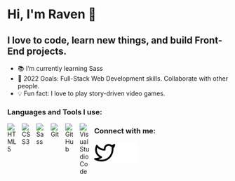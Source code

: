 # Hi, I'm Raven 👋

## I love to code, learn new things, and build Front-End projects.

-  📚 I’m currently learning Sass
-  🚀 2022 Goals: Full-Stack Web Development skills. Collaborate with other people.
-  💡 Fun fact: I love to play story-driven video games.

### Languages and Tools I use:

<img align="left" alt="HTML5" width="23px" src="https://cdn.jsdelivr.net/gh/devicons/devicon/icons/html5/html5-original.svg" style="padding-right:10px;" />
<img align="left" alt="CSS3" width="23px" src="https://cdn.jsdelivr.net/gh/devicons/devicon/icons/css3/css3-original.svg" style="padding-right:10px;" />
<img align="left" alt="Sass" width="23px" src="https://cdn.jsdelivr.net/gh/devicons/devicon/icons/sass/sass-original.svg" style="padding-right:10px;" />
<img align="left" alt="Git" width="23px" src="https://cdn.jsdelivr.net/gh/devicons/devicon/icons/git/git-original.svg" style="padding-right:10px;" />
<img align="left" alt="GitHub" width="23px" src="https://user-images.githubusercontent.com/3369400/139448065-39a229ba-4b06-434b-bc67-616e2ed80c8f.png" style="padding-right:10px;" />
<img align="left" alt="Visual Studio Code" width="23px" src="https://cdn.jsdelivr.net/gh/devicons/devicon/icons/vscode/vscode-original.svg" style="padding-right:10px;" />

### Connect with me:

[![website](./img/twitter-light.svg)](https://twitter.com/raveneliette#gh-light-mode-only)
[![website](./img/twitter-dark.svg)](https://twitter.com/raveneliette#gh-dark-mode-only30)

[Twitter]: https://twitter.com/raveneliette
[FreeCodeCamp]: https://www.freecodecamp.org/raveneliette
[Front-end Mentor]: https://www.frontendmentor.io/profile/raveneliette

